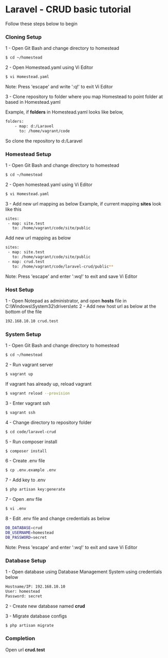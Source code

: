 # Laravel - CRUD basic tutorial
Follow these steps below to begin

### Cloning Setup
1 - Open Git Bash and change directory to homestead
```sh
$ cd ~/homestead
```

2 - Open Homestead.yaml using Vi Editor
```sh
$ vi Homestead.yaml
```
Note: Press 'escape' and write ':q!' to exit Vi Editor

3 - Clone repository to folder where you map Homestead to point folder at based in Homestead.yaml

Example, if **folders** in Homestead.yaml looks like below,
```sh
folders:
    - map: d:/Laravel
      to: /home/vagrant/code
```
So clone the repository to d:/Laravel

### Homestead Setup
1 - Open Git Bash and change directory to homestead
```sh
$ cd ~/homestead
```

2 - Open homestead.yaml using Vi Editor
```sh
$ vi Homestead.yaml
```

3 - Add new url mapping as below 
Example, if current mapping **sites** look like this
```sh
sites:
 - map: site.test
   to: /home/vagrant/code/site/public
```  
Add new url mapping as below
```sh
sites:
 - map: site.test
   to: /home/vagrant/code/site/public
 - map: crud.test
   to: /home/vagrant/code/laravel-crud/public**
```  
Note: Press 'escape' and enter ':wq!' to exit and save Vi Editor

### Host Setup
1 - Open Notepad as administrator, and open **hosts** file in C:\Windows\System32\drivers\etc
2 - Add new host url as below at the bottom of the file
```sh
192.168.10.10 crud.test
```

### System Setup
1 - Open Git Bash and change directory to homestead
```sh
$ cd ~/homestead
```

2 - Run vagrant server
```sh
$ vagrant up
```

If vagrant has already up, reload vagrant
```sh
$ vagrant reload --provision
```

3 - Enter vagrant ssh
```sh
$ vagrant ssh
```

4 - Change directory to repository folder
```sh
$ cd code/laravel-crud
```

5 - Run composer install
```sh
$ composer install
```

6 - Create .env file
```sh
$ cp .env.example .env
```

7 - Add key to .env
```sh
$ php artisan key:generate
```

7 - Open .env file
```sh
$ vi .env
```

8 - Edit .env file and change credentials as below
```sh
DB_DATABASE=crud
DB_USERNAME=homestead
DB_PASSWORD=secret
```
Note: Press 'escape' and enter ':wq!' to exit and save Vi Editor

### Database Setup
1 - Open database using Database Management System using credentials below
```sh
Hostname/IP: 192.168.10.10
User: homestead
Password: secret
```
2 - Create new database named **crud**

3 - Migrate database configs
```sh
$ php artisan migrate
```

### Completion
Open url **crud.test**